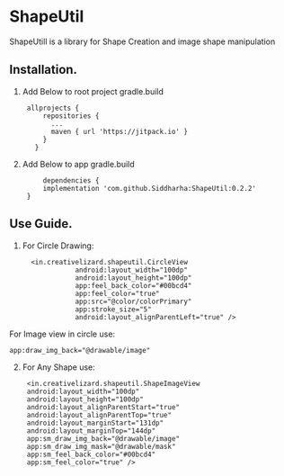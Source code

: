 # ShapeUtil
ShapeUtill is a library for Shape Creation and image shape manipulation

## Installation.
1. Add Below to root project gradle.build

        allprojects {
            repositories {
              ...
              maven { url 'https://jitpack.io' }
            }
          }
          
2. Add Below to app gradle.build

        	dependencies {
	        implementation 'com.github.Siddharha:ShapeUtil:0.2.2'
		}


## Use Guide.
1. For Circle Drawing:

         <in.creativelizard.shapeutil.CircleView
                    android:layout_width="100dp"
                    android:layout_height="100dp"
                    app:feel_back_color="#00bcd4"
                    app:feel_color="true"
                    app:src="@color/colorPrimary"
                    app:stroke_size="5"
                    android:layout_alignParentLeft="true" />  

For Image view in circle use:
			
	app:draw_img_back="@drawable/image"
2. For Any Shape use:
		
		<in.creativelizard.shapeutil.ShapeImageView
        android:layout_width="100dp"
        android:layout_height="100dp"
        android:layout_alignParentStart="true"
        android:layout_alignParentTop="true"
        android:layout_marginStart="131dp"
        android:layout_marginTop="144dp"
        app:sm_draw_img_back="@drawable/image"
        app:sm_draw_img_mask="@drawable/mask"
        app:sm_feel_back_color="#00bcd4"
        app:sm_feel_color="true" />
